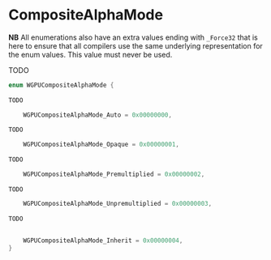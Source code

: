 

# CompositeAlphaMode

**NB** All enumerations also have an extra values ending with `_Force32` that is here to ensure that all compilers use the same underlying representation for the enum values. This value must never be used.


TODO

```C
enum WGPUCompositeAlphaMode {
        
TODO

    WGPUCompositeAlphaMode_Auto = 0x00000000,
        
TODO

    WGPUCompositeAlphaMode_Opaque = 0x00000001,
        
TODO

    WGPUCompositeAlphaMode_Premultiplied = 0x00000002,
        
TODO

    WGPUCompositeAlphaMode_Unpremultiplied = 0x00000003,
        
TODO


    WGPUCompositeAlphaMode_Inherit = 0x00000004,
}
```
